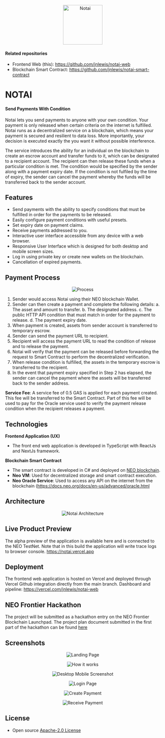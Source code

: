 <p align="center">
    <img src="https://github.com/jnlewis/notai-web/raw/main/docs/images/logo.png" width="128" height="128" alt="Notai">
</p>

#### Related repositories

- Frontend Web (this): https://github.com/jnlewis/notai-web
- Blockchain Smart Contract: https://github.com/jnlewis/notai-smart-contract

# NOTAI

#### Send Payments With Condition

Notai lets you send payments to anyone with your own condition. Your payment is only released when certain criteria on the internet is fulfilled. Notai runs as a decentralized service on a blockchain, which means your payment is secured and resilient to data loss. More importantly, your decision is executed exactly the you want it without possible interference.

The service introduces the ability for an individual on the blockchain to create an escrow account and transfer funds to it, which can be designated to a recipient account. The recipient can then release these funds when a particular condition is met. The condition would be specified by the sender along with a payment expiry date. If the condition is not fulfiled by the time of expiry, the sender can cancel the payment whereby the funds will be transferred back to the sender account.

## Features

- Send payments with the ability to specify conditions that must be fulfilled in order for the payments to be released.
- Easily configure payment conditions with useful presets.
- Set expiry date on payment claims.
- Receive payments addressed to you.
- Interactive user interface accessible from any device with a web browser.
- Responsive User Interface which is designed for both desktop and mobile screen sizes.
- Log in using private key or create new wallets on the blockchain.
- Cancellation of expired payments.

## Payment Process

<p align="center">
    <img src="https://raw.githubusercontent.com/jnlewis/notai-web/main/docs/images/notai_payment_process.png" alt="Process">
</p>

1.  Sender would access Notai using their NEO blockchain Wallet.
2.  Sender can then create a payment and complete the following details:
    a. The asset and amount to transfer.
    b. The designated address.
    c. The public HTTP API condition that must match in order for the payment to release.
    d. The payment expiry date.
3.  When payment is created, assets from sender account is transferred to temporary escrow.
4.  Sender can send the payment URL to recipient.
5.  Recipient will access the payment URL to read the condition of release and to release the payment.
6.  Notai will verify that the payment can be released before forwarding the request to Smart Contract to perform the decentralized verification.
7.  When release condition is fulfilled, the assets in the temporary escrow is transferred to the recipient.
8.  In the event that payment expiry specified in Step 2 has elapsed, the sender can cancel the payment where the assets will be transferred back to the sender address.

**Service Fee**: A service fee of 0.5 GAS is applied for each payment created. This fee will be transferred to the Smart Contract. Part of this fee will be used to pay for the Oracle service used to verify the payment release condition when the recipient releases a payment.

## Technologies

**Frontend Application (UX)**

- The front end web application is developed in TypeScript with ReactJs and NextJs framework.

**Blockchain Smart Contract**

- The smart contract is developed in C# and deployed on <a href="https://www.neo.org/" target="_blank">NEO blockchain</a>.
- **Neo VM**: Used for decentralized storage and smart contract execution.
- **Neo Oracle Service**: Used to access any API on the internet from the blockchain
  (https://docs.neo.org/docs/en-us/advanced/oracle.html

## Architecture

<p align="center">
    <img src="https://raw.githubusercontent.com/jnlewis/notai-web/main/docs/images/notai_architecture.png" alt="Notai Architecture">
</p>

## Live Product Preview

The alpha preview of the application is available here and is connected to the NEO TestNet. Note that in this build the application will write trace logs to browser console.
<a href="https://notai.vercel.app" target="_blank">https://notai.vercel.app</a>

## Deployment

The frontend web application is hosted on Vercel and deployed through Vercel Github integration directly from the main branch.
Dashboard and pipeline: https://vercel.com/jnlewis/notai-web

## NEO Frontier Hackathon

The project will be submitted as a hackathon entry on the NEO Frontier Blockchain Launchpad. The project plan document submitted in the first part of the hackathon can be found <a href="https://github.com/jnlewis/notai/blob/master/docs/Planathon.md">here</a>

## Screenshots

<p align="center">
    <img src="https://raw.githubusercontent.com/jnlewis/notai-web/main/docs/images/screenshot_main.png" alt="Landing Page">
</p>

<p align="center">
    <img src="https://raw.githubusercontent.com/jnlewis/notai-web/main/docs/images/screenshot_howitworks.png" alt="How it works">
</p>

<p align="center">
    <img src="https://raw.githubusercontent.com/jnlewis/notai-web/main/docs/images/screenshot_desktop_mobile.png" alt="Desktop Mobile Screenshot">
</p>

<p align="center">
    <img src="https://raw.githubusercontent.com/jnlewis/notai-web/main/docs/images/screenshot_login.png" alt="Login Page">
</p>

<p align="center">
    <img src="https://raw.githubusercontent.com/jnlewis/notai-web/main/docs/images/screenshot_createpayment.png" alt="Create Payment">
</p>

<p align="center">
    <img src="https://raw.githubusercontent.com/jnlewis/notai-web/main/docs/images/screenshot_receive.png" alt="Receive Payment">
</p>

## License

- Open source <a href="https://github.com/jnlewis/notai-web/blob/main/LICENSE">Apache-2.0 License</a>
